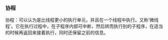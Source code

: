 ### 协程

协程：可以认为是比线程更小的执行单元，并且在一个线程中执行。又称‘微线程’。它在执行过程中，在子程序内部可中断，然后转而执行别的子程序，在适当的时候再返回来接着执行，同时还保留之前的信息。





